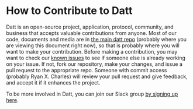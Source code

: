 How to Contribute to Datt
=========================
Datt is an open-source project, application, protocol, community, and business
that accepts valuable contributions from anyone. Most of our code, documents
and media are in [the main datt repo](https://github.com/dattnetwork/datt)
(probably where you are viewing this document right now), so that is probably
where you will want to make your contribution. Before making a contribution,
you may want to check our [known
issues](https://github.com/dattnetwork/datt/issues) to see if someone else is
already working on your issue. If not, fork our repository, make your changes,
and issue a pull request to the appropriate repo. Someone with commit access
(probably Ryan X. Charles) will review your pull request and give feedback, and
accept it if it enhances the project.

To be more involved in Datt, you can join our Slack group [by signing up
here](https://datt-slackin.herokuapp.com/).
